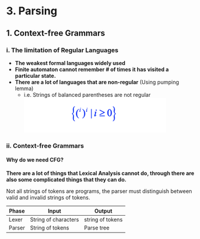 # 3. Parsing

## 1. Context-free Grammars

### i. The limitation of Regular Languages
* **The weakest formal languages widely used**
* **Finite automaton cannot remember # of times it has visited a particular state.**
* **There are a lot of languages that are non-regular** (Using pumping lemma)
    * i.e. Strings of balanced parentheses are not regular
    ![limitation](Sources/limitation.png)

### ii. Context-free Grammars
#### Why do we need CFG?
**There are a lot of things that Lexical Analysis cannot do, through there are also some complicated things that they can do.**

Not all strings of tokens are programs, the parser must distinguish between valid and invalid strings of tokens.

| Phase | Input | Output |
| ----- | ----- | ------ |
| Lexer | String of characters | string of tokens |
| Parser | String of tokens | Parse tree |

